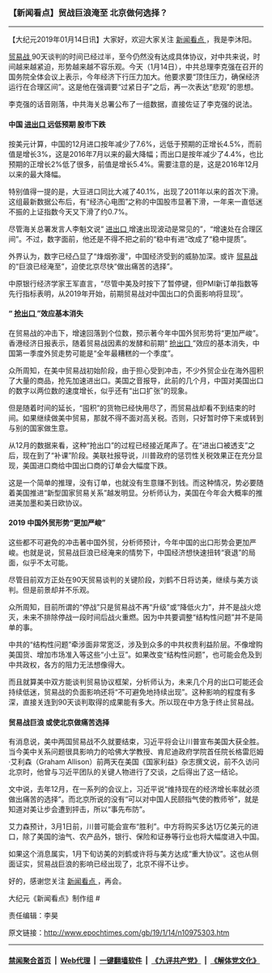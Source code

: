 ### 【新闻看点】贸战巨浪淹至 北京做何选择？
------------------------

<p>
 【大纪元2019年01月14日讯】大家好，欢迎大家关注
 <a href="http://www.epochtimes.com/gb/tag/%E6%96%B0%E9%97%BB%E7%9C%8B%E7%82%B9.html">
  新闻看点
 </a>
 ，我是李沐阳。
</p>
<p>
 <a href="http://www.epochtimes.com/gb/tag/%E8%B4%B8%E6%98%93%E6%88%98.html">
  贸易战
 </a>
 90天谈判的时间已经过半，至今仍然没有达成具体协议，对中共来说，时间越来越紧迫，形势越来越不容乐观。今天（1月14日），中共总理李克强在召开的国务院全体会议上表示，今年经济下行压力加大。他要求要“顶住压力，确保经济运行在合理区间”。这是他在强调要“过紧日子”之后，再一次表达“悲观”的思想。
</p>
<p>
 李克强的话音刚落，中共海关总署公布了一组数据，直接佐证了李克强的说法。
</p>
<h4>
 中国
 <a href="http://www.epochtimes.com/gb/tag/%E8%BF%9B%E5%87%BA%E5%8F%A3.html">
  进出口
 </a>
 远低预期 股市下跌
</h4>
<p>
 按美元计算，中国的12月进口按年减少了7.6%，远低于预期的正增长4.5%，而前值是增长3%，这是2016年7月以来的最大降幅；而出口是按年减少了4.4%，也比预期的正增长2%低了很多，前值是增长5.4%。需要注意的是，这是2016年12月以来的最大降幅。
</p>
<p>
 特别值得一提的是，大豆进口同比大减了40.1%，出现了2011年以来的首次下滑。这组最新数据公布后，有“经济心电图”之称的中国股市显著下滑，一年来一直低迷不振的上证指数今天又下滑了约0.7%。
</p>
<p>
 尽管海关总署发言人李魁文说“
 <a href="http://www.epochtimes.com/gb/tag/%E8%BF%9B%E5%87%BA%E5%8F%A3.html">
  进出口
 </a>
 增速出现波动是常见的”，“增速处在合理区间”。不过，数字面前，他还是不得不把之前的“稳中有进”改成了“稳中提质”。
</p>
<p>
 外界认为，数字已经凸显了“烽烟弥漫”，中国经济受到的威胁加深。或许
 <a href="http://www.epochtimes.com/gb/tag/%E8%B4%B8%E6%98%93%E6%88%98.html">
  贸易战
 </a>
 的“巨浪已经淹至”，迫使北京尽快“做出痛苦的选择”。
</p>
<p>
 中原银行经济学家王军直言，“尽管中美及时按下了暂停键，但PMI新订单指数等先行指标表明，从2019年开始，前期贸易战对中国出口的负面影响将显现”。
</p>
<h4>
 “
 <a href="http://www.epochtimes.com/gb/tag/%E6%8A%A2%E5%87%BA%E5%8F%A3.html">
  抢出口
 </a>
 ”效应基本消失
</h4>
<p>
 在贸易战的冲击下，增速回落到个位数，预示著今年中国外贸形势将“更加严峻”。香港经济日报表示，随着贸易战因素的发酵和前期“
 <a href="http://www.epochtimes.com/gb/tag/%E6%8A%A2%E5%87%BA%E5%8F%A3.html">
  抢出口
 </a>
 ”效应的基本消失，中国第一季度外贸走势可能是“全年最糟糕的一个季度”。
</p>
<p>
 众所周知，在美中贸易战初始阶段，由于担心受到冲击，不少外贸企业在海外囤积了大量的商品，抢先加速进出口。美国之音报导，此前的几个月，中国对美国出口的数字以两位数的速度增长，似乎还有“出口扩张”的现象。
</p>
<p>
 但是随着时间的延长，“囤积”的货物已经快用尽了，而贸易战却看不到结束的时间。如果继续做美中贸易，那就不得不面对高关税。否则，只好暂时停下来或转到与别的国家做生意。
</p>
<p>
 从12月的数据来看，这种“抢出口”的过程已经接近尾声了。在“进出口被透支”之后，现在到了“补课”阶段。美联社报导说，川普政府的惩罚性关税效果正在充分显现，美国进口商给中国出口商的订单会大幅度下跌。
</p>
<p>
 这是一个简单的推理，没有订单，也就没有生意赚不到钱。而这种情况，势必要随着美国推进“新型国家贸易关系”越发明显。分析师认为，美国在今年会大概率的推进美加墨和美日欧协议。
</p>
<h4>
 2019 中国外贸形势“更加严峻”
</h4>
<p>
 这些都不可避免的冲击著中国外贸，分析师预计，今年中国的出口形势会更加严峻。也就是说，贸易战巨浪已经淹来的情势下，中国经济想快速扭转“衰退”的局面，似乎不太可能。
</p>
<p>
 尽管目前双方正处在90天贸易谈判的关键阶段，刘鹤不日将访美，继续与美方谈判。但是前景却并不乐观。
</p>
<p>
 众所周知，目前所谓的“停战”只是贸易战不再“升级”或“降低火力”，并不是战火熄灭，未来不排除停战一段时间后战火重燃。因为中共要调整“结构性问题”并不是简单的事。
</p>
<p>
 中共的“结构性问题”牵涉面非常宽泛，涉及到众多的中共权贵利益阶层。不像增购美国货、增加市场准入等这些“小土豆”。如果改变“结构性问题”，也可能会危及到中共政权，各方的阻力无法想像得大。
</p>
<p>
 而且就算美中双方能谈判贸易协议框架，分析师认为，未来几个月的出口可能还会持续低迷，贸易战的负面影响还将“不可避免地持续出现”。这种影响的程度有多深，直接关连到90天谈判取得的成果能有多大。所以现在中方急于终止贸易战。
</p>
<h4>
 贸易战巨浪 或使北京做痛苦选择
</h4>
<p>
 有消息说，美中两国贸易战不久就要结束，习近平将会让川普宣布美国大获全胜。当今美中关系问题很具影响力的哈佛大学教授、肯尼迪政府学院首任院长格雷厄姆·艾利森（Graham Allison）前两天在美国《国家利益》杂志撰文说，前不久访问北京时，他曾与习近平团队的关键人物进行了交谈，之后得出了这一结论。
</p>
<p>
 文中说，去年12月，在一系列的会议上，习近平说“维持现在的经济增长率就必须做出痛苦的选择”。而北京所说的没有“可以对中国人民颐指气使的教师爷”，就是知道对美让步会遭到抨击，所以“事先布防”。
</p>
<p>
 艾力森预计，3月1日前，川普可能会宣布“胜利”。中方将购买多达1万亿美元的进口，除了美国的油气、农产品外，银行、保险和证券等行业也将大幅度进入中国。
</p>
<p>
 如果这个消息属实，1月下旬访美的刘鹤或许将与美方达成“重大协议”。这也从侧面证实，贸易战巨浪的影响已经出现了，北京不得不让步。
</p>
<p>
 好的，感谢您关注
 <a href="http://www.epochtimes.com/gb/tag/%E6%96%B0%E9%97%BB%E7%9C%8B%E7%82%B9.html">
  新闻看点
 </a>
 ，再会。
</p>
<p>
 大纪元《新闻看点》制作组 #
</p>
<p>
 责任编辑：李昊
</p>

原文链接：http://www.epochtimes.com/gb/19/1/14/n10975303.htm


------------------------
#### [禁闻聚合首页](https://github.com/gfw-breaker/banned-news/blob/master/README.md) &nbsp;|&nbsp; [Web代理](https://github.com/gfw-breaker/open-proxy/blob/master/README.md) &nbsp;|&nbsp; [一键翻墙软件](https://github.com/gfw-breaker/nogfw/blob/master/README.md) &nbsp;|&nbsp; [《九评共产党》](https://github.com/gfw-breaker/9ping.md/blob/master/README.md#九评之一评共产党是什么) &nbsp;|&nbsp; [《解体党文化》](https://github.com/gfw-breaker/jtdwh.md/blob/master/README.md#绪论)